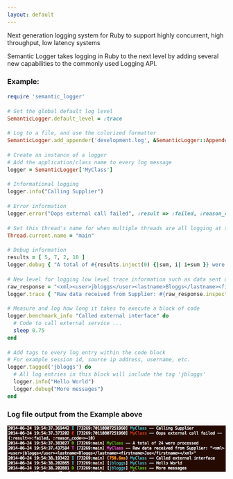 ```yaml
---
layout: default
---
```


Next generation logging system for Ruby to support highly concurrent, high throughput, low latency systems


Semantic Logger takes logging in Ruby to the next level by adding several new
capabilities to the commonly used Logging API.

### Example:

```ruby
require 'semantic_logger'

# Set the global default log level
SemanticLogger.default_level = :trace

# Log to a file, and use the colorized formatter
SemanticLogger.add_appender('development.log', &SemanticLogger::Appender::Base.colorized_formatter)

# Create an instance of a logger
# Add the application/class name to every log message
logger = SemanticLogger['MyClass']

# Informational logging
logger.info("Calling Supplier")

# Error information
logger.error("Oops external call failed", :result => :failed, :reason_code => -10)

# Set this thread's name for when multiple threads are all logging at the same time
Thread.current.name = "main"

# Debug information
results = [ 5, 7, 2, 10 ]
logger.debug { "A total of #{results.inject(0) {|sum, i| i+sum }} were processed" }

# New level for logging low level trace information such as data sent or received
raw_response = "<xml><user>jbloggs</user><lastname>Bloggs</lastname><firstname>Joe</firstname></xml>"
logger.trace { "Raw data received from Supplier: #{raw_response.inspect}" }

# Measure and log how long it takes to execute a block of code
logger.benchmark_info "Called external interface" do
  # Code to call external service ...
  sleep 0.75
end

# Add tags to every log entry within the code block
# For example session id, source ip address, username, etc.
logger.tagged('jbloggs') do
  # All log entries in this block will include the tag 'jbloggs'
  logger.info("Hello World")
  logger.debug("More messages")
end
```

### Log file output from the Example above

![development.log](images/example_output.png)